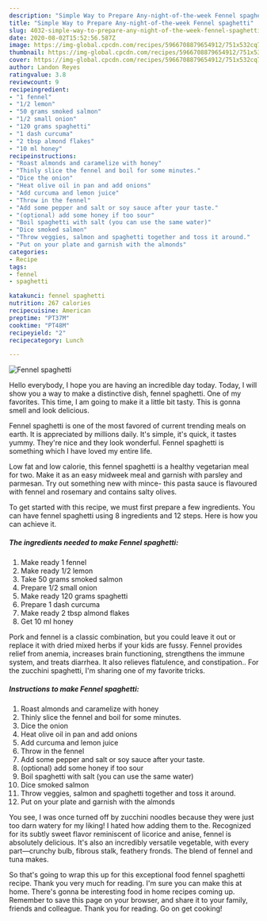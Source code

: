 ```yaml
---
description: "Simple Way to Prepare Any-night-of-the-week Fennel spaghetti"
title: "Simple Way to Prepare Any-night-of-the-week Fennel spaghetti"
slug: 4032-simple-way-to-prepare-any-night-of-the-week-fennel-spaghetti
date: 2020-08-02T15:52:56.587Z
image: https://img-global.cpcdn.com/recipes/5966708879654912/751x532cq70/fennel-spaghetti-recipe-main-photo.jpg
thumbnail: https://img-global.cpcdn.com/recipes/5966708879654912/751x532cq70/fennel-spaghetti-recipe-main-photo.jpg
cover: https://img-global.cpcdn.com/recipes/5966708879654912/751x532cq70/fennel-spaghetti-recipe-main-photo.jpg
author: Landon Reyes
ratingvalue: 3.8
reviewcount: 9
recipeingredient:
- "1 fennel"
- "1/2 lemon"
- "50 grams smoked salmon"
- "1/2 small onion"
- "120 grams spaghetti"
- "1 dash curcuma"
- "2 tbsp almond flakes"
- "10 ml honey"
recipeinstructions:
- "Roast almonds and caramelize with honey"
- "Thinly slice the fennel and boil for some minutes."
- "Dice the onion"
- "Heat olive oil in pan and add onions"
- "Add curcuma and lemon juice"
- "Throw in the fennel"
- "Add some pepper and salt or soy sauce after your taste."
- "(optional) add some honey if too sour"
- "Boil spaghetti with salt (you can use the same water)"
- "Dice smoked salmon"
- "Throw veggies, salmon and spaghetti together and toss it around."
- "Put on your plate and garnish with the almonds"
categories:
- Recipe
tags:
- fennel
- spaghetti

katakunci: fennel spaghetti 
nutrition: 267 calories
recipecuisine: American
preptime: "PT37M"
cooktime: "PT48M"
recipeyield: "2"
recipecategory: Lunch

---
```



![Fennel spaghetti](https://img-global.cpcdn.com/recipes/5966708879654912/751x532cq70/fennel-spaghetti-recipe-main-photo.jpg)

Hello everybody, I hope you are having an incredible day today. Today, I will show you a way to make a distinctive dish, fennel spaghetti. One of my favorites. This time, I am going to make it a little bit tasty. This is gonna smell and look delicious.

Fennel spaghetti is one of the most favored of current trending meals on earth. It is appreciated by millions daily. It's simple, it's quick, it tastes yummy. They're nice and they look wonderful. Fennel spaghetti is something which I have loved my entire life.

Low fat and low calorie, this fennel spaghetti is a healthy vegetarian meal for two. Make it as an easy midweek meal and garnish with parsley and parmesan. Try out something new with mince- this pasta sauce is flavoured with fennel and rosemary and contains salty olives.


To get started with this recipe, we must first prepare a few ingredients. You can have fennel spaghetti using 8 ingredients and 12 steps. Here is how you can achieve it.

<!--inarticleads1-->

##### The ingredients needed to make Fennel spaghetti:

1. Make ready 1 fennel
1. Make ready 1/2 lemon
1. Take 50 grams smoked salmon
1. Prepare 1/2 small onion
1. Make ready 120 grams spaghetti
1. Prepare 1 dash curcuma
1. Make ready 2 tbsp almond flakes
1. Get 10 ml honey


Pork and fennel is a classic combination, but you could leave it out or replace it with dried mixed herbs if your kids are fussy. Fennel provides relief from anemia, increases brain functioning, strengthens the immune system, and treats diarrhea. It also relieves flatulence, and constipation.. For the zucchini spaghetti, I&#39;m sharing one of my favorite tricks. 

<!--inarticleads2-->

##### Instructions to make Fennel spaghetti:

1. Roast almonds and caramelize with honey
1. Thinly slice the fennel and boil for some minutes.
1. Dice the onion
1. Heat olive oil in pan and add onions
1. Add curcuma and lemon juice
1. Throw in the fennel
1. Add some pepper and salt or soy sauce after your taste.
1. (optional) add some honey if too sour
1. Boil spaghetti with salt (you can use the same water)
1. Dice smoked salmon
1. Throw veggies, salmon and spaghetti together and toss it around.
1. Put on your plate and garnish with the almonds


You see, I was once turned off by zucchini noodles because they were just too darn watery for my liking! I hated how adding them to the. Recognized for its subtly sweet flavor reminiscent of licorice and anise, fennel is absolutely delicious. It&#39;s also an incredibly versatile vegetable, with every part—crunchy bulb, fibrous stalk, feathery fronds. The blend of fennel and tuna makes. 

So that's going to wrap this up for this exceptional food fennel spaghetti recipe. Thank you very much for reading. I'm sure you can make this at home. There's gonna be interesting food in home recipes coming up. Remember to save this page on your browser, and share it to your family, friends and colleague. Thank you for reading. Go on get cooking!
